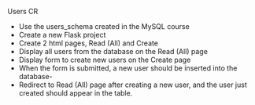 Users CR

- Use the users_schema created in the MySQL course
- Create a new Flask project
- Create 2 html pages, Read (All) and Create  
- Display all users from the database on the Read (All) page
- Display form to create new users on the Create page
- When the form is submitted, a new user should be inserted into the database-
- Redirect to Read (All) page after creating a new user, and the user just created should appear in the table.
